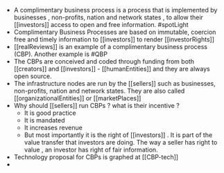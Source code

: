 - A complimentary business process is a process that is implemented by businesses , non-profits,  nation and network states , to allow their [[investors]] access to open and free information. #spotLight
- Complimentary Business Processes are based on immutable, coercion free and timely information to [[investors]] to render [[investorRights]]
- [[realReviews]] is an example of a complimentary business process (CBP).  Another example is #QBP
- The CBPs are conceived and coded through funding from both [[creators]] and [[investors]]  - [[humanEntities]] and they are always open source.
- The infrastructure nodes are run by the [[sellers]] such as businesses, non-profits, nation and network states. They are also called [[organizationalEntities]] or [[marketPlaces]]
- Why should [[sellers]] run CBPs ? what is their incentive ?
	- It is good practice
	- It is mandated
	- It increases revenue
	- But most importantly it is the right of [[investors]] . It is part of the value transfer that investors are doing. The way a seller has right to value , an investor has right of fair information.
- Technology proposal for CBPs is graphed at [[CBP-tech]]
-